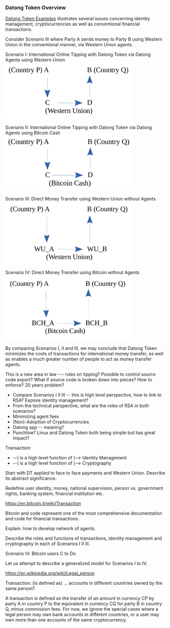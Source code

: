 ### Datong Token Overview

[Datong Token Examples](https://github.com/udexon/EMYL/blob/master/E003_Online_Tipping.md) illustrates several issues concerning identity management, cryptocurrencies as well as conventional financial transactions.

Consider Scenario III where Party A sends money to Party B using Western Union in the conventional manner, via Western Union agents.

Scenario I: International Online Tipping with Datong Token via Datong Agents using Western Union
<img src="https://github.com/udexon/DatongToken/blob/master/pay_wu_agents.png" width=400>

Scenario II: International Online Tipping with Datong Token via Datong Agents using Bitcoin Cash
<img src="https://github.com/udexon/DatongToken/blob/master/pay_bch_agents.png" width=400>

Scenario III: Direct Money Transfer using Western Union without Agents
<img src="https://github.com/udexon/DatongToken/blob/master/pay_wu_direct.png" width=400>

Scenario IV: Direct Money Transfer using Bitcoin without Agents
<img src="https://github.com/udexon/DatongToken/blob/master/pay_bch_direct.png" width=400>

By comparing Scenarios I, II and III, we may conclude that Datong Token minimizes the costs of transactions for international money transfer, as well as enables a much greater number of people to act as money transfer agents.

This is a new area in law --- rules on tipping? Possible to control source code export? What if source code is broken down into pieces? How to enforce? 20 years problem?


- Compare Scenarios I II III -- this is high level perspective, how to link to RSA? Explore identity management?
- From the technical perspective, what are the roles of RSA in both scenarios?
- Minimizing agent fees
- (Non)-Adoption of Cryptocurrencies
- Datong app -- meaning?
- Punchline? Linux and Datong Token both being simple but has great impact?

Transaction: 
- --( is a high level function of )--> Identity Management
- --( is a high level function of )--> Cryptography

Start with DT applied to face to face payments and Western Union. Describe its abstract significance.

Redefine user identity, money, national supervision, person vs. government rights, banking system, financial institution etc.

https://en.bitcoin.it/wiki/Transaction

Bitcoin and code represent one of the most comprehensive documentation and code for financial transactions. 

Explain: how to develop network of agents.

Describe the roles and functions of transactions, identity management and cryptography in each of Scenarios I II III.

Scenario IV: Bitcoin users C to Do

Let us attempt to describe a generalized model for Scenarios I to IV.

https://en.wikipedia.org/wiki/Legal_person

Transaction: (is defined as) ... accounts in different countries owned by the same person?

A transaction is defined as the transfer of an amount in currency CP by party A in country P to the equivalent in currency CQ for party B in country Q, minus commission fees.
For now, we ignore the special cases where a legal person may own bank accounts in different countries, or a user may own more than one accounts of the same cryptocurrency.
